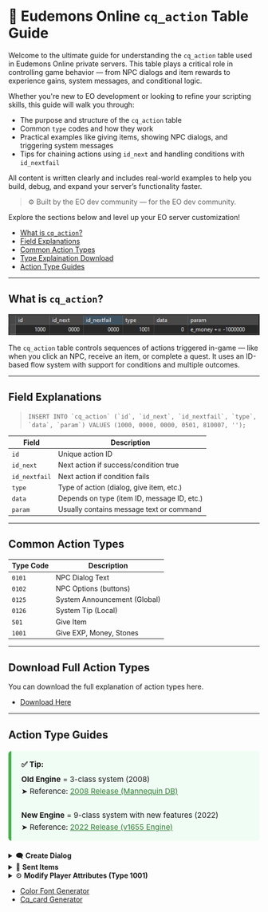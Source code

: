 # 🧠 Eudemons Online `cq_action` Table Guide

Welcome to the ultimate guide for understanding the `cq_action` table used in Eudemons Online private servers. This table plays a critical role in controlling game behavior — from NPC dialogs and item rewards to experience gains, system messages, and conditional logic.

Whether you're new to EO development or looking to refine your scripting skills, this guide will walk you through:
- The purpose and structure of the `cq_action` table
- Common `type` codes and how they work
- Practical examples like giving items, showing NPC dialogs, and triggering system messages
- Tips for chaining actions using `id_next` and handling conditions with `id_nextfail`

All content is written clearly and includes real-world examples to help you build, debug, and expand your server’s functionality faster.

> ⚙️ Built by the EO dev community — for the EO dev community.

Explore the sections below and level up your EO server customization!

- [What is `cq_action`?](#what-is-cq_action)
- [Field Explanations](#field-explanations)
- [Common Action Types](#common-action-types)
- [Type Explaination Download](#download-full-action-types)
- [Action Type Guides](#action-type-guides)

---

## What is `cq_action`?

![Alt text](assets/images/actiontable.png)

The `cq_action` table controls sequences of actions triggered in-game — like when you click an NPC, receive an item, or complete a quest. It uses an ID-based flow system with support for conditions and multiple outcomes.

---

## Field Explanations


>```INSERT INTO `cq_action` (`id`, `id_next`, `id_nextfail`, `type`, `data`, `param`) VALUES (1000, 0000, 0000, 0501, 810007, '');```

| Field         | Description |
|---------------|-------------|
| `id`          | Unique action ID |
| `id_next`     | Next action if success/condition true |
| `id_nextfail` | Next action if condition fails |
| `type`        | Type of action (dialog, give item, etc.) |
| `data`        | Depends on type (item ID, message ID, etc.) |
| `param`       | Usually contains message text or command |

---

## Common Action Types

| Type Code | Description                  |
|-----------|------------------------------|
| `0101`    | NPC Dialog Text              |
| `0102`    | NPC Options (buttons)        |
| `0125`    | System Announcement (Global) |
| `0126`    | System Tip (Local)           |
| `501`     | Give Item                    |
| `1001`    | Give EXP, Money, Stones      |

---


## Download Full Action Types

You can download the full explanation of action types here.

- [Download Here](assets/ScriptTypeExplanation.txt)

---


## Action Type Guides

<div style="border-left: 6px solid #4CAF50; background: #f0fdf4; padding: 15px 20px; margin: 20px 0; border-radius: 6px; font-size: 15px; line-height: 1.6;">
  <strong style="display: inline-block; margin-bottom: 6px;">✅ Tip:</strong><br>
  <strong>Old Engine</strong> = 3-class system (2008)<br>
  ➤ Reference: 
  <a href="https://www.elitepvpers.com/forum/eo-pserver-guides-releases/191378-release-manequin-english-server-db-client-ready-use-one-link.html" target="_blank" style="color:#2e7d32; text-decoration:underline;">
    2008 Release (Mannequin DB)
  </a>
  <br><br>
  <strong>New Engine</strong> = 9-class system with new features (2022)<br>
  ➤ Reference:
  <a href="https://www.elitepvpers.com/forum/eo-pserver-guides-releases/5076188-release-version-1655-engine-celebrity-hall-divine-fire-statue.html" target="_blank" style="color:#2e7d32; text-decoration:underline;">
    2022 Release (v1655 Engine)
  </a>
</div>




<details>
  <summary>🗨️ <strong>Create Dialog</strong></summary>
  <br>

  <p>This action shows a dialog when the player interacts with an NPC or items.</p>
  <img src="assets/images/101.png" style="max-width:100%; border-radius:8px; margin:10px 0;">

  <h4>💡 Example SQL:</h4>
  <pre>
REPLACE INTO `cq_action` VALUES (1001, 1002, 0000, 0101, 0, 'I can sell it only for an hour every day.');
REPLACE INTO `cq_action` VALUES (1002, 1003, 0000, 0101, 0, 'Do you want to give it a go?');
REPLACE INTO `cq_action` VALUES (1003, 1004, 0000, 0102, 0, 'Just~one,~please. 6960060');
REPLACE INTO `cq_action` VALUES (1004, 1005, 0000, 0102, 0, 'Sorry,~but~I~dont~need~it. 0');
REPLACE INTO `cq_action` VALUES (1005, 1006, 0000, 0104, 0, '0 0 34');
REPLACE INTO `cq_action` VALUES (1006, 0000, 0000, 0120, 0, '');
  </pre>

  <h4>📘 Explanation:</h4>
  <table style="width:100%; border-collapse:collapse;">
    <thead>
      <tr style="background:#f0f0f0;">
        <th style="text-align:left; padding:8px; border-bottom:1px solid #ccc;">Type</th>
        <th style="text-align:left; padding:8px; border-bottom:1px solid #ccc;">Purpose</th>
        <th style="text-align:left; padding:8px; border-bottom:1px solid #ccc;">param Explanation</th>
      </tr>
    </thead>
    <tbody>
      <tr>
        <td style="padding:8px;"><code>101</code></td>
        <td style="padding:8px;">Show dialog text</td>
        <td style="padding:8px;">NPC or item dialog string (maximum around 40 - 45 character each line)</td>
      </tr>
      <tr>
        <td style="padding:8px;"><code>102</code></td>
        <td style="padding:8px;">Dialog options / buttons</td>
        <td style="padding:8px;">Text task_id (use <code>0</code> for close); max 8 options, for text use ~ for spacing.</td>
      </tr>
      <tr>
        <td style="padding:8px;"><code>104</code></td>
        <td style="padding:8px;">Dialog image (face pic)</td>
        <td style="padding:8px;">x y pic_id — face index from <code>Ani/NpcFace.ANI</code> E.g - [Face34]</td>
      </tr>
      <tr>
        <td style="padding:8px;"><code>120</code></td>
        <td style="padding:8px;">End of dialog sequence</td>
        <td style="padding:8px;">(none)</td>
      </tr>
    </tbody>
  </table>
  <br>
</details>




<details>
  <summary>🎁 <strong>Sent Items</strong></summary>
  <br>

  <p>Sent the player a specific item when this action is triggered.</p>

  <h4>💡 Example SQL:</h4>
  <pre>
INSERT INTO `cq_action` VALUES (1000, 1002134, 0000, 0501, 754826, '');  
// For single items.

-- With custom stats (old engine)
INSERT INTO `cq_action` VALUES (1000, 0000, 0000, 0501, 1081990, '0 0 0 0 0 0 0 0 0 0 0 0 1');

-- Old engine param:
amount amount_limit ident gem1 gem2 magic1 magic2 magic3 data warghostexp gemtype availabletime MONOPOLY

-- With custom stats (new engine)
INSERT INTO `cq_action` VALUES (1000, 0000, 0000, 0501, 1081990, '0 0 0 0 0 0 0 0 0 0 0 0 1 0 0 0 0 0 0 0 0');

-- New engine param:
amount amount_limit ident gem1 gem2 magic1 magic2 magic3 data warghostexp gemtype availabletime MONOPOLY
eudemon_attack1 eudemon_attack2 eudemon_attack3 eudemon_attack4 special_effect Gem3 GodExp prescription

-- Usually used for equipment stat customization.
</pre>

  <h4>📌 Special Types (New Engine Only):</h4>

  <pre>
-- Type 525: Like 501, but availabletime becomes aging days.
INSERT INTO `cq_action` VALUES (1000, 0000, 0000, 0525, 820646, '0 0 0 0 0 0 0 0 0 0 0 30');
-- 30 = 30 days

-- Type 540: Modifies item count with logic
INSERT INTO `cq_action` VALUES (1000, 0000, 0000, 0540, 1020171, 'amount += 1');
-- Supports: <, >, <=, >=, =, += (can be negative to remove items). Only works with stackable items.

-- Type 550: Same as 501 but includes display effect
INSERT INTO `cq_action` VALUES (1000, 0000, 0000, 0550, 1600261, '');
-- Client-side effect shown below:
  </pre>

  <img src="assets/images/550.png" style="max-width:100%; border-radius:8px; margin:10px 0;">

</details>




<details>
  <summary>⚙️ <strong>Modify Player Attributes (Type 1001)</strong></summary>
  <br>

  <p>This action modifies or checks player attributes using logic like <code>+=</code>, <code>==</code>, <code>&lt;</code>, etc.</p>

  <h4>💡 Example SQL:</h4>
  <pre>
INSERT INTO `cq_action` VALUES (1000, 0000, 0000, 1001, 0, 'e_money += 13500');  // add
INSERT INTO `cq_action` VALUES (1000, 0000, 0000, 1001, 0, 'e_money += -13500'); // remove
  </pre>

  <h4>📘 Supported Attributes & Operators:</h4>
  <div style="background:#f4f4f4; padding:12px 16px; border-radius:8px; font-size:14px; line-height:1.7; overflow:auto; max-height:500px;">
    <ul style="margin:0; padding-left:20px;">
      <li><code>life</code>, <code>mana</code>, <code>money</code>, <code>exp</code>, <code>pk</code> — <strong>(+=, ==, &lt;)</strong></li>
      <li><code>xp</code> — <strong>(+=)</strong></li>
      <li><code>profession</code> — <strong>(==, set, &gt;=, &lt;=)</strong></li>
      <li><code>level</code>, <code>force</code>, <code>dexterity</code>, <code>speed</code>, <code>health</code>, <code>soul</code> — <strong>(+=, ==, &lt;)</strong></li>
      <li><code>rank</code>, <code>rankshow</code> — <strong>(==, &lt;)</strong></li>
      <li><code>iterator</code> — <strong>(=, &lt;=, +=, ==)</strong></li>
      <li><code>crime</code> — <strong>(==, set)</strong></li>
      <li><code>gamecard</code>, <code>gamecard2</code> — <strong>(==, &gt;=, &lt;=)</strong></li>
      <li><code>metempsychosis</code> — <strong>(==, &lt;)</strong></li>
      <li><code>mercenary_rank</code>, <code>mercenary_exp</code>, <code>exploit</code> — <strong>(==, &lt;, +=)</strong></li>
      <li><code>maxlifepercent</code> — <strong>(+=, ==, &lt;)</strong></li>
      <li><code>tutor_exp</code>, <code>tutor_level</code> — <strong>(==, &lt;, +=, =)</strong></li>
      <li><code>eudemon_boord_size</code> — <strong>(==, &lt;, +=, =)</strong></li>
      <li><code>syn_proffer</code>, <code>maxeudemon</code>, <code>soul_value</code> — <strong>(&lt;, +=, =)</strong></li>
      <li><code>ahlife</code> — <strong>(-=)</strong></li>
      <li><code>moonmoney</code>, <code>starmoney</code> — <strong>(==, +=, &lt;&gt;)</strong></li>
      <li><code>BftitlePlaneid</code> — <strong>(==, +=, =)</strong></li>
      <li><code>DstitleId</code> — <strong>(==, &lt;)</strong></li>
      <li><code>crystalmoney</code>, <code>honourmoney</code>, <code>olggodmoney</code> — <strong>(+=, &lt;, ==)</strong></li>
      <li><code>energy</code> — <strong>(&lt;, +=, =)</strong></li>
      <li><code>goddesspoint</code> — <strong>(==, &lt;, +=)</strong></li>
      <li><code>godexp</code> — <strong>(+=, ==, &lt;)</strong></li>
      <li><code>exp_percent</code>, <code>godexp_percent</code> — <strong>(+=)</strong></li>
    </ul>
  </div>

  <p style="margin-top:12px;">🧠 Most attributes use <code>+=</code> to add, <code>==</code> to compare, and <code>&lt;</code> to check thresholds.</p>

  <div style="border-left: 4px solid #FF9800; background: #fff8e1; padding: 12px 16px; margin-top: 15px; border-radius: 6px;">
    ⚠️ <strong>Note:</strong> Only some attributes are available in the old engine.<br>
    Refer to your <code>cq_user</code> or <code>cq_user_new</code> table to verify which fields are available in your version.<br><br>
    📌 <strong>Old Engine:</strong> <code>cq_user</code><br>
    🆕 <strong>New Engine:</strong> <code>cq_user_new</code>
  </div>
</details>








  - [Color Font Generator](color-generator.html)
  - [Cq_card Generator](cq_card-generator.html)

